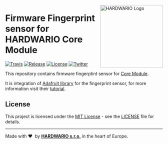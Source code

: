 <a href="https://www.hardwario.com/"><img src="https://www.hardwario.com/ci/assets/hw-logo.svg" width="200" alt="HARDWARIO Logo" align="right"></a>

# Firmware Fingerprint sensor for HARDWARIO Core Module

[![Travis](https://img.shields.io/travis/bigclownlabs/bcf-radio-fingerprint-sensor/master.svg)](https://travis-ci.org/bigclownlabs/bcf-radio-fingerprint-sensor)
[![Release](https://img.shields.io/github/release/bigclownlabs/bcf-radio-fingerprint-sensor.svg)](https://github.com/bigclownlabs/bcf-radio-fingerprint-sensor/releases)
[![License](https://img.shields.io/github/license/bigclownlabs/bcf-radio-fingerprint-sensor.svg)](https://github.com/bigclownlabs/bcf-radio-fingerprint-sensor/blob/master/LICENSE)
[![Twitter](https://img.shields.io/twitter/follow/hardwario_en.svg?style=social&label=Follow)](https://twitter.com/hardwario_en)

This repository contains firmware fingerptint sensor for [Core Module](https://shop.bigclown.com/core-module).

It is integration of [Adafruit library](https://github.com/adafruit/Adafruit-Fingerprint-Sensor-Library) for the fingerprint sensor, for more information visit their [tutorial](https://learn.adafruit.com/adafruit-optical-fingerprint-sensor?view=all).

## License

This project is licensed under the [MIT License](https://opensource.org/licenses/MIT/) - see the [LICENSE](LICENSE) file for details.

---

Made with &#x2764;&nbsp; by [**HARDWARIO s.r.o.**](https://www.hardwario.com/) in the heart of Europe.
